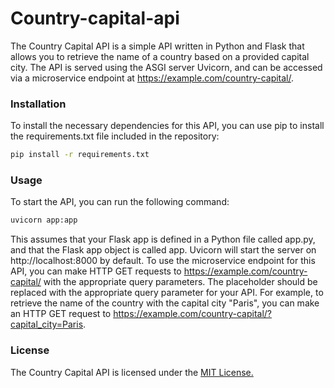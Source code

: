 
# Country-capital-api
The Country Capital API is a simple API written in Python and Flask that allows you to retrieve the name of a country based on a provided capital city. The API is served using the ASGI server Uvicorn, and can be accessed via a microservice endpoint at https://example.com/country-capital/<query-params>.
### Installation
To install the necessary dependencies for this API, you can use pip to install the requirements.txt file included in the repository:
```bash
pip install -r requirements.txt
```
### Usage
To start the API, you can run the following command:
```bash
uvicorn app:app
```
This assumes that your Flask app is defined in a Python file called app.py, and that the Flask app object is called app. Uvicorn will start the server on http://localhost:8000 by default.
To use the microservice endpoint for this API, you can make HTTP GET requests to https://example.com/country-capital/<query-params> with the appropriate query parameters. The <query-params> placeholder should be replaced with the appropriate query parameter for your API. For example, to retrieve the name of the country with the capital city "Paris", you can make an HTTP GET request to https://example.com/country-capital/?capital_city=Paris.
### License
The Country Capital API is licensed under the [MIT License.](https://choosealicense.com/licenses/mit/) 
